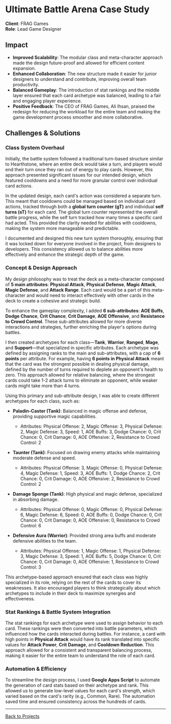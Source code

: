 # Ultimate Battle Arena Case Study

**Client**: FRAG Games  
**Role**: Lead Game Designer  

## Impact
- **Improved Scalability**: The modular class and meta-character approach made the design future-proof and allowed for efficient content expansion.
- **Enhanced Collaboration**: The new structure made it easier for junior designers to understand and contribute, improving overall team productivity.
- **Balanced Gameplay**: The introduction of stat rankings and the middle layer ensured that each card archetype was balanced, leading to a fair and engaging player experience.
- **Positive Feedback**: The CEO of FRAG Games, Ali Ihsan, praised the redesign for reducing the workload for the entire team and making the game development process smoother and more collaborative.

## Challenges & Solutions
### Class System Overhaul
Initially, the battle system followed a traditional turn-based structure similar to Hearthstone, where an entire deck would take a turn, and players would end their turn once they ran out of energy to play cards. However, this approach presented significant issues for our intended design, which featured cooldowns and a need for more granular control over individual card actions.

In the updated design, each card's action was considered a separate turn. This meant that cooldowns could be managed based on individual card actions, tracked through both a **global turn counter (gT)** and individual **self turns (sT)** for each card. The global turn counter represented the overall battle progress, while the self turn tracked how many times a specific card had acted. This provided the clarity needed for abilities with cooldowns, making the system more manageable and predictable.

I documented and designed this new turn system thoroughly, ensuring that it was locked down for everyone involved in the project, from designers to developers. This consistency allowed us to balance abilities more effectively and enhance the strategic depth of the game.

### Concept & Design Approach
My design philosophy was to treat the deck as a meta-character composed of **5 main attributes**: **Physical Attack**, **Physical Defense**, **Magic Attack**, **Magic Defense**, and **Attack Range**. Each card would be a part of this meta-character and would need to interact effectively with other cards in the deck to create a cohesive and strategic build.

To enhance the gameplay complexity, I added **6 sub-attributes**: **AOE Buffs**, **Dodge Chance**, **Crit Chance**, **Crit Damage**, **AOE Offensive**, and **Resistance to Crowd Control**. These sub-attributes allowed for more diverse interactions and strategies, further enriching the player's options during battles.

I then created archetypes for each class—**Tank**, **Warrior**, **Ranged**, **Mage**, and **Support**—that specialized in specific attributes. Each archetype was defined by assigning ranks to the main and sub-attributes, with a cap of **6 points** per attribute. For example, having **6 points in Physical Attack** meant that the card was the strongest possible in dealing physical damage, defined by the number of turns required to deplete an opponent's health to zero. This approach allowed for relative balancing, where the strongest cards could take 1-2 attack turns to eliminate an opponent, while weaker cards might take more than 4 turns.

Using this primary and sub-attribute design, I was able to create different archetypes for each class, such as:

- **Paladin-Caster (Tank)**: Balanced in magic offense and defense, providing supportive magic capabilities.  
  - Attributes: Physical Offense: 2, Magic Offense: 3, Physical Defense: 2, Magic Defense: 3, Speed: 1, AOE Buffs: 3, Dodge Chance: 0, Crit Chance: 0, Crit Damage: 0, AOE Offensive: 2, Resistance to Crowd Control: 2

- **Taunter (Tank)**: Focused on drawing enemy attacks while maintaining moderate defense and speed.  
  - Attributes: Physical Offense: 3, Magic Offense: 0, Physical Defense: 4, Magic Defense: 1, Speed: 3, AOE Buffs: 1, Dodge Chance: 2, Crit Chance: 0, Crit Damage: 0, AOE Offensive: 2, Resistance to Crowd Control: 2

- **Damage Sponge (Tank)**: High physical and magic defense, specialized in absorbing damage.  
  - Attributes: Physical Offense: 0, Magic Offense: 0, Physical Defense: 6, Magic Defense: 6, Speed: 0, AOE Buffs: 0, Dodge Chance: 0, Crit Chance: 0, Crit Damage: 0, AOE Offensive: 0, Resistance to Crowd Control: 6

- **Defensive Aura (Warrior)**: Provided strong area buffs and moderate defensive abilities to the team.  
  - Attributes: Physical Offense: 1, Magic Offense: 1, Physical Defense: 3, Magic Defense: 3, Speed: 1, AOE Buffs: 5, Dodge Chance: 0, Crit Chance: 0, Crit Damage: 0, AOE Offensive: 1, Resistance to Crowd Control: 3

This archetype-based approach ensured that each class was highly specialized in its role, relying on the rest of the cards to cover its weaknesses. It also encouraged players to think strategically about which archetypes to include in their deck to maximize synergies and effectiveness.

### Stat Rankings & Battle System Integration
The stat rankings for each archetype were used to assign behavior to each card. These rankings were then converted into battle parameters, which influenced how the cards interacted during battles. For instance, a card with high points in **Physical Attack** would have its rank translated into specific values for **Attack Power**, **Crit Damage**, and **Cooldown Reduction**. This approach allowed for a consistent and transparent balancing process, making it easier for the entire team to understand the role of each card.

### Automation & Efficiency
To streamline the design process, I used **Google Apps Script** to automate the generation of card stats based on their archetype and rank. This allowed us to generate low-level values for each card's strength, which varied based on the card's rarity (e.g., Common, Rare). The automation saved time and ensured consistency across the hundreds of cards.

---

[Back to Projects](./projects.md)
